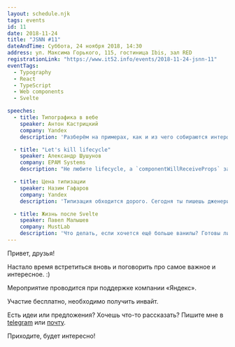 ```yaml
---
layout: schedule.njk
tags: events
id: 11
date: 2018-11-24
title: "JSNN #11"
dateAndTime: Суббота, 24 ноября 2018, 14:30
address: ул. Максима Горького, 115, гостиница Ibis, зал RED
registrationLink: "https://www.it52.info/events/2018-11-24-jsnn-11"
eventTags:
  - Typography
  - React
  - TypeScript
  - Web components
  - Svelte

speeches:
  - title: Типографика в вебе
    speaker: Антон Кастрицкий
    company: Yandex
    description: 'Разберём на примерах, как и из чего собираются интерфейсы. Поговорим про тексты, их оформление, доступность и производительность в контексте современных веб-приложений.'

  - title: "Let's kill lifecycle"
    speaker: Александр Шушунов
    company: EPAM Systems
    description: "Не любите lifecycle, а `componentWillReceiveProps` заставляет вас плакать? Let's make React pure again! Я покажу, как lifecycle делает ваш код сложнее и добавляет в него ошибки. Расскажу, как от этого избавиться или хотя бы спрятать."

  - title: Цена типизации
    speaker: Назим Гафаров
    company: Yandex
    description: 'Типизация обходится дорого. Сегодня ты пишешь дженерики, завтра дженерики от дженериков, а послезавтра программируешь на типах и выносишь из дома вещи ради новой дозы типизации. Я расскажу, как получить преимущества типизации, прилагая минимум усилий или вовсе не используя типизацию. Обозначу условия, при которых типизация окупается. Доклад будет интересен командам, которые присматриваются к TypeScript или Flow, но боятся, что затраты на внедрение превысят выгоду.'

  - title: Жизнь после Svelte
    speaker: Павел Малышев
    company: MustLab
    description: 'Что делать, если хочется ещё больше ванилы? Готовы ли веб-стандарты для решения прикладных задач разработки? Есть ли жизнь после Svelte?'
---
```


Привет, друзья!

Настало время встретиться вновь и поговорить про самое важное и интересное. :)

Мероприятие проводится при поддержке компании «Яндекс».

Участие бесплатно, необходимо получить инвайт.

Есть идеи или предложения? Хочешь что-то рассказать?
Пишите мне в [telegram](https://t.me/r3nya) или [почту](mailto:me@r3nya.ru).

Приходите, будет интересно!
